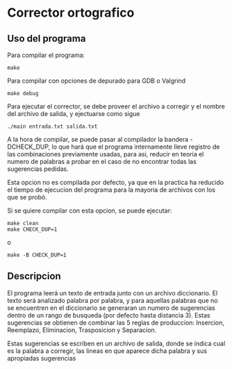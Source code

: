 # Corrector ortografico

## Uso del programa
Para compilar el programa:
```
make
```
Para compilar con opciones de depurado para GDB o Valgrind
```
make debug
```

Para ejecutar el corrector, se debe proveer el archivo a corregir y el nombre
del archivo de salida, y ejectuarse como sigue
```
./main entrada.txt salida.txt
```

A la hora de compilar, se puede pasar al compilador la bandera -DCHECK_DUP, lo que hará que el programa internamente lleve
registro de las combinaciones previamente usadas, para asi, reducir en teoria el numero de palabras a probar en el caso de no encontrar todas las sugerencias pedidas.

Esta opcion no es compilada por defecto, ya que en la practica ha 
reducido el tiempo de ejecucion del programa para la mayoria de archivos con los que se probó.

Si se quiere compilar con esta opcion, se puede ejecutar:
```
make clean
make CHECK_DUP=1
```
o
```
make -B CHECK_DUP=1
```

## Descripcion
El programa leerá un texto de entrada junto con un archivo diccionario. El texto
será analizado palabra por palabra, y para aquellas palabras que no se
encuentren en el diccionario se generaran un numero de sugerencias dentro de un
rango de busqueda (por defecto hasta distancia 3). Estas sugerencias se obtienen
de combinar las 5 reglas de produccion: Insercion, Reemplazo, Eliminacion,
Trasposicion y Separacion.

Estas sugerencias se escriben en un archivo de salida, donde se indica cual es
la palabra a corregir, las lineas en que aparece dicha palabra y sus apropiadas
sugerencias
